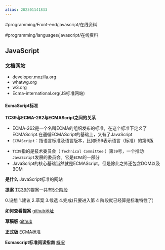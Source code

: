 ```yaml
---
alias: 202301141833
---
```


#programming/Front-end/javascript/在线资料

#programming/languages/javascript/在线资料


## JavaScript

### 文档网站
* developer.mozilla.org
* whatwg.org
* w3.org
* Ecma-international.org(JS标准网站)


#### EcmaScript标准

**TC39与ECMA-262与ECMAScript之间的关系**
* ECMA-262是一个名叫ECMA的组织发布的标准，在这个标准下定义了ECMAScript.在遵循ECMAScript的基础上，又有了JavaScript
* `ECMAScript`：指语言标准及语言版本，比如ES6表示语言（标准）的第6版
- `TC39`指的是技术委员会（ `Technical Committee` ）第`39`号，一个推动`JavaScript`发展的委员会。它是`ECMA`的一部分
- JavaScript的核心基础当然就是ECMAScript，但是除此之外还包含DOM以及BOM


**是什么**
JavaScript标准的网站

**提案**
[TC39](https://tc39.es/zh-Hans/)的提案一共有[5个阶段](https://tc39.es/process-document/)

0.设想
1.建议
2.草案
3.候选
4.完成(只要进入第 4 阶段就已经算是标准特性了)


**如何查看提案**
[github地址](https://github.com/tc39/proposals)

**草稿版**
[github](tc39.github.io/ecma262(tc39.es/ecma262))

**正式版**
[ECMA标准](https://www.ecma-international.org/publications-and-standards/standards/)

**Ecmascript标准阅读指南**
[概况](https://zhuanlan.zhihu.com/p/262261803)



